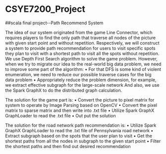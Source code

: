 # CSYE7200_Project
##scala final project--Path Recommend System

The idea of our system originated from the game Line Connector, which requires players to find the only path that traverse all nodes of the picture with given start point and without repetition. Respectively, we will construct a system to provide path recommendation for users to visit specific spots they plan to visit with a shortest path to visit all the spots without repetition.
We use Depth First Search algorithm to solve the game problem. However, when we try to migrate our idea to the real-world big data problem, we need to improve some part of the algorithm:
  •	For that DFS is some kind of violent enumeration, we need to reduce our possible traverse cases for the big data problem
  •	Appropriately reduce the problem dimension, for example, we extract effective subgraph for the large-scale network
And also, we use the Spark GraphX to do the distributed graph calculation.

The solution for the game part is:
  •	Convert the picture to pixel matrix for system to operate by Image Parsing based on OpenCV
  •	Convert the pixel matrix to sparse matrix and then write into .txt file 
  •	Utilize Spark GraphX GraphLoader to read the .txt file
  •	Out put the solution

The solution for the road network path recommendation is:
  •	Utilize Spark GraphX GraphLoader to read the .txt file of Pennsylvania road network
  •	Extract subgraph based on the spots that the user plan to visit
  •	Get the shortest paths from all the nodes in subgraph to the given start point
  •	Filter the shortest paths and then find out desired recommendation
